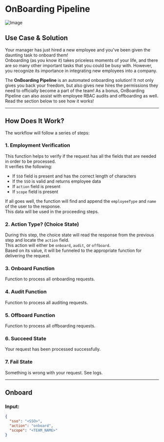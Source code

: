 # OnBoarding Pipeline

![Image](https://github.com/user-attachments/assets/d81e9a59-be23-4d6a-a213-7fa2032ea010)

## Use Case & Solution

Your manager has just hired a new employee and you've been given the daunting task to onboard them!  
Onboarding (as you know it) takes priceless moments of your life, and there are so many other important tasks that you could be busy with. However, you recognize its importance in integrating new employees into a company.

The **OnBoarding Pipeline** is an automated onboarding solution! It not only gives you back your freedom, but also gives new hires the permissions they need to officially become a part of the team!  As a bonus, OnBoarding Pipeline can also assist with employee RBAC audits and offboarding as well. Read the section below to see how it works!

---

## How Does It Work?

The workflow will follow a series of steps:

### 1. Employment Verification
This function helps to verify if the request has all the fields that are needed in order to be processed.  
It verifies the following:
- If `SSO` field is present and has the correct length of characters
- If the `SSO` is valid and returns employee data
- If `action` field is present
- If `scope` field is present

If all goes well, the function will find and append the `employeeType` and `name` of the user to the response.  
This data will be used in the proceeding steps.

### 2. Action Type? (Choice State)
During this step, the choice state will read the response from the previous step and locate the `action` field.  
This action will either be `onboard`, `audit`, or `offboard`.  
Based on its value, it will be funneled to the appropriate function for delivering the request.

### 3. Onboard Function
Function to process all onboarding requests.

### 4. Audit Function
Function to process all auditing requests.

### 5. Offboard Function
Function to process all offboarding requests.

### 6. Succeed State
Your request has been processed successfully.

### 7. Fail State
Something is wrong with your request. See logs.

---

## Onboard

### Input:
```json
{
  "sso": "<SSO>",
  "action": "onboard",
  "scope": "<TEAM_NAME>"
}
```
